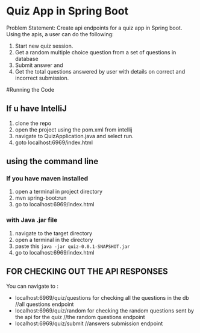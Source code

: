 # Quiz App in Spring Boot

Problem Statement:
Create api endpoints for a quiz app in Spring boot. Using the apis, a user can do the following:

1. Start new quiz session.
2. Get a random multiple choice question from a set of questions in database
3. Submit answer and
4. Get the total questions answered by user with details on correct and incorrect submission.

#Running the Code

## If u have IntelliJ

1. clone the repo
2. open the project using the pom.xml from intellij
3. navigate to QuizApplication.java and select run.
4. goto localhost:6969/index.html

## using the command line 

### If you have maven installed
1. open a terminal in project directory
2. mvn spring-boot:run
3. go to localhost:6969/index.html

### with Java .jar file
1. navigate to the target directory
2. open a terminal in the directory
3. paste this ```java -jar quiz-0.0.1-SNAPSHOT.jar```
4. go to localhost:6969/index.html

## FOR CHECKING OUT THE API RESPONSES
You can navigate to :
- localhost:6969/quiz/questions  for checking all the questions in the db //all questions endpoint
- localhost:6969/quiz/random     for checking the random questions sent by the api for the quiz  //the random questions endpoint
- localhost:6969/quiz/submit    //answers submission endpoint
